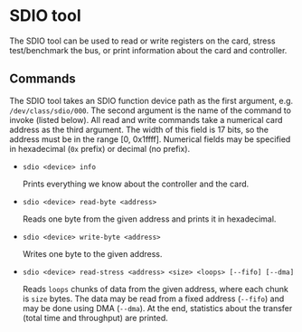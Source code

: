SDIO tool
===============

The SDIO tool can be used to read or write registers on the card, stress test/benchmark the bus, or
print information about the card and controller.

Commands
---------------

The SDIO tool takes an SDIO function device path as the first argument, e.g. `/dev/class/sdio/000`.
The second argument is the name of the command to invoke (listed below). All read and write commands
take a numerical card address as the third argument. The width of this field is 17 bits, so the
address must be in the range [0, 0x1ffff]. Numerical fields may be specified in hexadecimal (`0x`
prefix) or decimal (no prefix).

- `sdio <device> info`

  Prints everything we know about the controller and the card.

- `sdio <device> read-byte <address>`

  Reads one byte from the given address and prints it in hexadecimal.

- `sdio <device> write-byte <address>`

  Writes one byte to the given address.

- `sdio <device> read-stress <address> <size> <loops> [--fifo] [--dma]`

  Reads `loops` chunks of data from the given address, where each chunk is `size` bytes. The data
  may be read from a fixed address (`--fifo`) and may be done using DMA (`--dma`). At the end,
  statistics about the transfer (total time and throughput) are printed.
